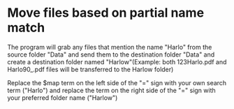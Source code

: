 # Move files based on partial name match

The program will grab any files that mention the name "Harlo" from the source folder "Data" and send them to the destination folder "Data" and create a destination folder named "Harlow"(Example: both 123Harlo.pdf and Harlo90_.pdf files will be transferred to the Harlow folder)

Replace the $map term on the left side of the "=" sign with your own search term ("Harlo") and replace the term on the right side of the "=" sign with your preferred folder name ("Harlow")
